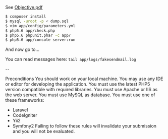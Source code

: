 See [Objective.pdf](//github.com/PLoginoff/test011/blob/master/Objective.pdf)

```bash
$ composer install
$ mysql -uroot -p < dump.sql
$ vim app/config/parameters.yml
$ php5.6 app/check.php
$ php5.6 phpunit.phar -c app/
$ php5.6 app/console server:run
```

And now go to...

You can read messages here: `tail app/logs/fakesendmail.log`

--

Preconditions
You should work on your local machine.
You may use any IDE or editor for developing the application.
You must use the latest PHP5 version compatible with required libraries.
You must use Apache or IIS as the web server.
You must use MySQL as database.
You must use one of these frameworks:
- Laravel
- CodeIgniter
- Yii2
- Symfony2
Failing to follow these rules will invalidate your submission and you will not be evaluated.


